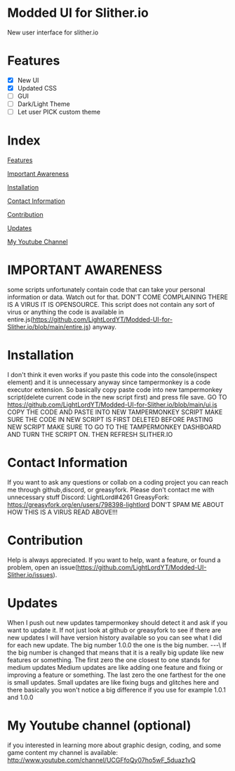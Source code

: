 # Modded UI for Slither.io
New user interface for slither.io

# Features
 - [x] New UI
 - [x] Updated CSS
 - [ ] GUI
 - [ ] Dark/Light Theme
 - [ ] Let user PICK custom theme

# Index
[Features](https://github.com/LightLordYT/Modded-UI-for-Slither.io/blob/main/README.md#features)

[Important Awareness](https://github.com/LightLordYT/Modded-UI-for-Slither.io/blob/main/README.md#important-awareness)

[Installation](https://github.com/LightLordYT/Modded-UI-for-Slither.io/blob/main/README.md#installation)

[Contact Information](https://github.com/LightLordYT/Modded-UI-for-Slither.io/blob/main/README.md#contact-information)

[Contribution](https://github.com/LightLordYT/Modded-UI-for-Slither.io/blob/main/README.md#contribution)

[Updates](https://github.com/LightLordYT/Modded-UI-for-Slither.io/blob/main/README.md#updates)

[My Youtube Channel](https://github.com/LightLordYT/Modded-UI-for-Slither.io/blob/main/README.md#my-youtube-channel-optional)


# IMPORTANT AWARENESS
some scripts unfortunately contain code that can take your personal information or data. Watch out for that. DON'T COME COMPLAINING THERE IS A VIRUS IT IS OPENSOURCE. This script does not contain any sort of virus or anything the code is available in entire.js(https://github.com/LightLordYT/Modded-UI-for-Slither.io/blob/main/entire.js) anyway. 

# Installation
I don't think it even works if you paste this code into the console(inspect element) and it is unnecessary anyway since tampermonkey is a code executor extension. So basically copy paste code into new tampermonkey script(delete current code in the new script first) and press file save. GO TO https://github.com/LightLordYT/Modded-UI-for-Slither.io/blob/main/ui.js COPY THE CODE AND PASTE INTO NEW TAMPERMONKEY SCRIPT MAKE SURE THE CODE IN NEW SCRIPT IS FIRST DELETED BEFORE PASTING NEW SCRIPT MAKE SURE TO GO TO THE TAMPERMONKEY DASHBOARD AND TURN THE SCRIPT ON. THEN REFRESH SLITHER.IO

# Contact Information
If you want to ask any questions or collab on a coding project you can reach me through github,discord, or greasyfork. Please don't contact me with unnecessary stuff Discord: LightLord#4261 GreasyFork: https://greasyfork.org/en/users/798398-lightlord DON'T SPAM ME ABOUT HOW THIS IS A VIRUS READ ABOVE!!!

# Contribution
Help is always appreciated. If you want to help, want a feature, or found a problem, open an issue(https://github.com/LightLordYT/Modded-UI-Slither.io/issues).

# Updates
When I push out new updates tampermonkey should detect it and ask if you want to update it. If not just look at github or greasyfork to see if there are new updates I will have version history available so you can see what I did for each new update. The big number 1.0.0 the one is the big number. ---\ If the big number is changed that means that it is a really big update like new features or something. The first zero the one closest to one stands for medium updates Medium updates are like adding one feature and fixing or improving a feature or something. The last zero the one farthest for the one is small updates. Small updates are like fixing bugs and glitches here and there basically you won't notice a big difference if you use for example 1.0.1 and 1.0.0

# My Youtube channel (optional)
if you interested in learning more about graphic design, coding, and some game content my channel is available: http://www.youtube.com/channel/UCGFfoQy07ho5wF_5duaz1vQ
